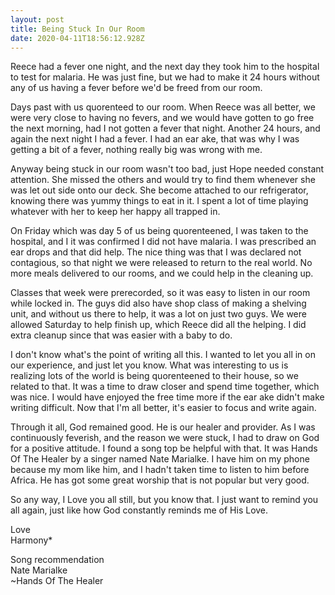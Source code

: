 ```yaml
---
layout: post
title: Being Stuck In Our Room
date: 2020-04-11T18:56:12.928Z
---
```

Reece had a fever one night, and the next day they took him to the hospital to test for malaria. He was just fine, but we had to make it 24 hours without any of us having a fever before we'd be freed from our room.

Days past with us quorenteed to our room. When Reece was all better, we were very close to having no fevers, and we would have gotten to go free the next morning, had I not gotten a fever that night. Another 24 hours, and again the next night I had a fever. I had an ear ake, that was why I was getting a bit of a fever, nothing really big was wrong with me.

Anyway being stuck in our room wasn't too bad, just Hope needed constant attention. She missed the others and would try to find them whenever she was let out side onto our deck. She become attached to our refrigerator, knowing there was yummy things to eat in it. I spent a lot of time playing whatever with her to keep her happy all trapped in.

On Friday which was day 5 of us being quorenteened, I was taken to the hospital, and I it was confirmed I did not have malaria. I was prescribed an ear drops and that did help. The nice thing was that I was declared not contagious, so that night we were released to return to the real world. No more meals delivered to our rooms, and we could help in the cleaning up.

Classes that week were prerecorded, so it was easy to listen in our room while locked in. The guys did also have shop class of making a shelving unit, and without us there to help, it was a lot on just two guys. We were allowed Saturday to help finish up, which Reece did all the helping. I did extra cleanup since that was easier with a baby to do.

I don't know what's the point of writing all this. I wanted to let you all in on our experience, and just let you know. What was interesting to us is realizing lots of the world is being quorenteened to their house, so we related to that. It was a time to draw closer and spend time together, which was nice. I would have enjoyed the free time more if the ear ake didn't make writing difficult. Now that I'm all better, it's easier to focus and write again.

Through it all, God remained good. He is our healer and provider. As I was continuously feverish, and the reason we were stuck, I had to draw on God for a positive attitude. I found a song top be helpful with that. It was Hands Of The Healer by a singer named Nate Marialke. I have him on my phone because my mom like him, and I hadn't taken time to listen to him before Africa. He has got some great worship that is not popular but very good.

So any way, I Love you all still, but you know that. I just want to remind you all again, just like how God constantly reminds me of His Love.

Love\
Harmony*

Song recommendation\
Nate Marialke\
~Hands Of The Healer